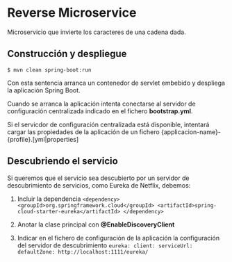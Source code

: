 # Reverse Microservice

Microservicio que invierte los caracteres de una cadena dada.

## Construcción y despliegue

`$ mvn clean spring-boot:run`

Con esta sentencia arranca un contenedor de servlet embebido y
despliega la aplicación Spring Boot.

Cuando se arranca la aplicación intenta conectarse al servidor de
configuración centralizada indicado en el fichero **bootstrap.yml**.

Si el servicdor de configuración centralizada está disponible, intentará cargar
las propiedades de la aplicación de un fichero {applicacion-name}-{profile}.[yml|properties]

## Descubriendo el servicio

Si queremos que el servicio sea descubierto por un servidor de descubrimiento
de servicios, como Eureka de Netflix, debemos:

1. Incluir la dependencia `<dependency>
                                       <groupId>org.springframework.cloud</groupId>
                                       <artifactId>spring-cloud-starter-eureka</artifactId>
                                   </dependency>`
1. Anotar la clase principal con **@EnableDiscoveryClient**

1. Indicar en el fichero de configuración de la aplicación la configuración
del servidor de descubrimiento
`eureka:
   client:
     serviceUrl:
       defaultZone: http://localhost:1111/eureka/`

